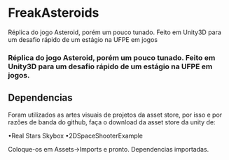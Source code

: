 # FreakAsteroids
Réplica do jogo Asteroid, porém um pouco tunado. Feito em Unity3D para um desafio rápido de um estágio na UFPE em jogos
### Réplica do jogo Asteroid, porém um pouco tunado. Feito em Unity3D para um desafio rápido de um estágio na UFPE em jogos.

## Dependencias
Foram utilizados as artes visuais de projetos da asset store, por isso e por razões de banda do github, faça o download da asset store da unity de:

•Real Stars Skybox
•2DSpaceShooterExample

Coloque-os em Assets->Imports
e pronto. Dependencias importadas.